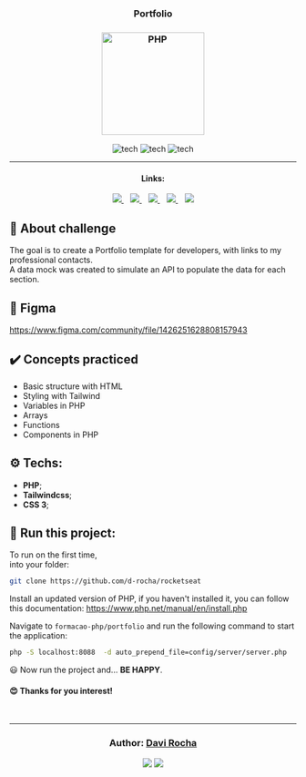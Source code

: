 <h3 align="center">
  Portfolio
</h3>

<h3 align="center">
  <img alt="PHP" 
    src="https://brandslogos.com/wp-content/uploads/images/large/php-logo.png" width="180px"/>
</h3>

<p align="center">

  <img alt="tech" src="https://img.shields.io/badge/PHP-292C34?logo=php">

  <img alt="tech" src="https://img.shields.io/badge/Tailwindcss-292C34?logo=tailwindcss">

  <img alt="tech" src="https://img.shields.io/badge/CSS3-292C34?logo=css3">
</p>

<hr/>

<h4 align="center">Links:</h4>

<p align="center">

  <a href="#-about-challenge">
    <img src="https://img.shields.io/badge/About_Challenge-BB72E9"/>
  </a>&nbsp;&nbsp;
  <a href="#-figma">
    <img src="https://img.shields.io/badge/Figma-BB72E9"/>
  </a>&nbsp;&nbsp;
  <a href="-techs">
    <img src="https://img.shields.io/badge/Techs-BB72E9"/>
  </a>&nbsp;&nbsp;  
  <a href="#-run-this-project">
    <img src="https://img.shields.io/badge/Run_this_project-BB72E9"/>
  </a>&nbsp;&nbsp;
  <a href="#author-davi-rocha">
    <img src="https://img.shields.io/badge/Author-BB72E9"/>
  </a>

</p>

## 🎯 About challenge

The goal is to create a Portfolio template for developers, with links to my professional contacts.<br>
A data mock was created to simulate an API to populate the data for each section.

## 📝 Figma
https://www.figma.com/community/file/1426251628808157943

## ✔️ Concepts practiced
- Basic structure with HTML
- Styling with Tailwind
- Variables in PHP
- Arrays
- Functions
- Components in PHP

## ⚙️ Techs:

* __PHP__;
* __Tailwindcss__;
* __CSS 3__;

## 🏁 Run this project:

To run on the first time,  
into your folder:

```bash
git clone https://github.com/d-rocha/rocketseat
```

Install an updated version of PHP, if you haven't installed it, you can follow this documentation:
https://www.php.net/manual/en/install.php

Navigate to ```formacao-php/portfolio``` and run the following command to start the application:

```bash
php -S localhost:8088  -d auto_prepend_file=config/server/server.php
```

😃 Now run the project and...
**BE HAPPY**.

<h4>
  😍 Thanks for you interest! 
</h4>

<br/>

---

<h3 align="center">
Author: <a alt="Davi-Rocha" href="#author-davi-rocha">Davi Rocha</a>
</h3>

<p align="center">

  <a alt="Davi Rocha" href="https://www.linkedin.com/in/davirochaoliveira/">
    <img src="https://img.shields.io/badge/LinkedIn-Davi_Rocha-0077B5?logo=linkedin"/></a>
  <a alt="Davi Rocha" href="https://github.com/d-rocha">
  <img src="https://img.shields.io/badge/d_rocha-GitHub-000?logo=github"/></a>

</p>
